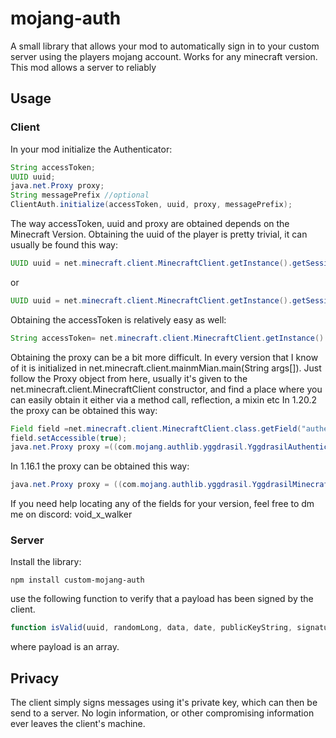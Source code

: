 # mojang-auth
A small library that allows your mod to automatically sign in to your custom server using the players mojang account. 
Works for any minecraft version.
This mod allows a server to reliably 
## Usage
### Client

In your mod initialize the Authenticator:
```java
String accessToken;
UUID uuid;
java.net.Proxy proxy;
String messagePrefix //optional
ClientAuth.initialize(accessToken, uuid, proxy, messagePrefix);
```
The way accessToken, uuid and proxy are obtained depends on the Minecraft Version.
Obtaining the uuid of the player is pretty trivial, it can usually be found this way:
```java
UUID uuid = net.minecraft.client.MinecraftClient.getInstance().getSession().getProfile().getId(); //1.16.1
```
or
```java
UUID uuid = net.minecraft.client.MinecraftClient.getInstance().getSession().getUuidOrNull(); //1.20.2
```
Obtaining the accessToken is relatively easy as well:
```java
String accessToken= net.minecraft.client.MinecraftClient.getInstance().getSession().getAccessToken();
```
Obtaining the proxy can be a bit more difficult.
In every version that I know of it is initialized in net.minecraft.client.mainmMian.main(String args[]). Just follow the Proxy object from here,
usually it's given to the net.minecraft.client.MinecraftClient constructor, and find a place where you can easily obtain it either via a method call, reflection, a mixin etc
In 1.20.2 the proxy can be obtained this way:
```java
Field field =net.minecraft.client.MinecraftClient.class.getField("authenticationService");
field.setAccessible(true);
java.net.Proxy proxy =((com.mojang.authlib.yggdrasil.YggdrasilAuthenticationService)field.get(net.minecraft.client.MinecraftClient.getInstance())).getProxy();
```
In 1.16.1 the proxy can be obtained this way:
```java
java.net.Proxy proxy = ((com.mojang.authlib.yggdrasil.YggdrasilMinecraftSessionService)net.minecraft.client.MinecraftClient.getInstance().getSessionService()).getAuthenticationService().getProxy();
```
If you need help locating any of the fields for your version, feel free to dm me on discord: void_x_walker
### Server
Install the library:
```
npm install custom-mojang-auth  
```
use the following function to verify that a payload has been signed by the client.
```javascript
function isValid(uuid, randomLong, data, date, publicKeyString, signatureBytes, payload)
```
where payload is an array.
## Privacy
The client simply signs messages using it's private key, which can then be send to a server. No login information, or other compromising information ever leaves the client's machine.
